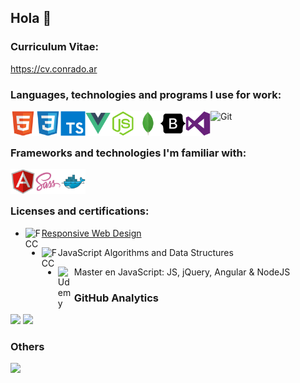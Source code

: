## Hola 👋

### Curriculum Vitae:
https://cv.conrado.ar

### Languages, technologies and programs I use for work:

<img align="left" alt="HTML" width="40" src="https://raw.githubusercontent.com/devicons/devicon/master/icons/html5/html5-original.svg" />
<img align="left" alt="CSS" width="40" src="https://raw.githubusercontent.com/devicons/devicon/master/icons/css3/css3-original.svg" />
<img align="left" alt="Typescript" width="40" src="https://raw.githubusercontent.com/devicons/devicon/master/icons/typescript/typescript-original.svg" />
<img align="left" alt="Vuejs" width="40" src="https://raw.githubusercontent.com/devicons/devicon/master/icons/vuejs/vuejs-original.svg" />
<img align="left" alt="Nodejs" width="40" src="https://raw.githubusercontent.com/devicons/devicon/master/icons/nodejs/nodejs-original.svg" />
<img align="left" alt="MongoDB" width="40" src="https://raw.githubusercontent.com/devicons/devicon/master/icons/mongodb/mongodb-original.svg" />
<img align="left" alt="Bootstrap" width="40" src="https://raw.githubusercontent.com/devicons/devicon/master/icons/bootstrap/bootstrap-plain.svg" />
<img align="left" alt="Visual Studio Code" width="40px" src="https://raw.githubusercontent.com/devicons/devicon/master/icons/visualstudio/visualstudio-plain.svg" />
<img align="left" alt="Git" width="40px" src="https://cdn.jsdelivr.net/gh/devicons/devicon/icons/git/git-original.svg" />

<br><br>

### Frameworks and technologies I'm familiar with:

<img align="left" alt="Angular" width="40" src="https://raw.githubusercontent.com/devicons/devicon/master/icons/angularjs/angularjs-original.svg" />
<img align="left" alt="Sass" width="40" src="https://raw.githubusercontent.com/devicons/devicon/master/icons/sass/sass-original.svg" />
<img align="left" alt="Docker" width="40" src="https://raw.githubusercontent.com/devicons/devicon/master/icons/docker/docker-original.svg" />


<br><br>

### Licenses and certifications:

* <img align="left" alt="FCC" width="26px" src="https://img.icons8.com/windows/32/000000/free-code-camp.png"/> [Responsive Web Design](https://www.freecodecamp.org/certification/conradocanas/responsive-web-design)

* <img align="left" alt="FCC" width="26px" src="https://img.icons8.com/windows/32/000000/free-code-camp.png"/> JavaScript Algorithms and Data Structures

* <img align="left" alt="Udemy" width="26px" src="https://cdn.freebiesupply.com/logos/large/2x/udemy-1-logo-png-transparent.png"/> Master en JavaScript: JS, jQuery, Angular & NodeJS

### GitHub Analytics

<p>
<a>
  <img height="180em" src="https://github-readme-stats-eight-theta.vercel.app/api?username=conradocanas&show_icons=true&theme=algolia&include_all_commits=true&count_private=true"/>
  <img height="180em" src="https://github-readme-stats-eight-theta.vercel.app/api/top-langs/?username=conradocanas&layout=compact&langs_count=8&theme=algolia"/>
</a>
</p>

### Others
<img src="https://www.codewars.com/users/conradocanas/badges/small">
<!--
**conradocanas/conradocanas** is a ✨ _special_ ✨ repository because its `README.md` (this file) appears on your GitHub profile.

Here are some ideas to get you started:

- 🔭 I’m currently working on ...
- 🌱 I’m currently learning ...
- 👯 I’m looking to collaborate on ...
- 🤔 I’m looking for help with ...
- 💬 Ask me about ...
- 📫 How to reach me: ...
- 😄 Pronouns: ...
- ⚡ Fun fact: ...
-->
